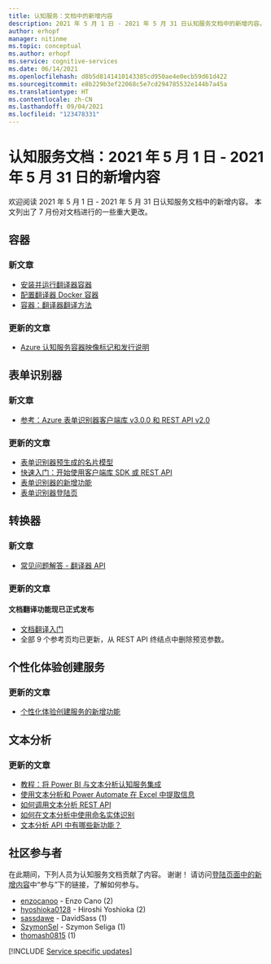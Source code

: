 ```yaml
---
title: 认知服务：文档中的新增内容
description: 2021 年 5 月 1 日 - 2021 年 5 月 31 日认知服务文档中的新增内容。
author: erhopf
manager: nitinme
ms.topic: conceptual
ms.author: erhopf
ms.service: cognitive-services
ms.date: 06/14/2021
ms.openlocfilehash: d8b5d8141410143385cd950ae4e0ecb59d61d422
ms.sourcegitcommit: e8b229b3ef22068c5e7cd294785532e144b7a45a
ms.translationtype: HT
ms.contentlocale: zh-CN
ms.lasthandoff: 09/04/2021
ms.locfileid: "123478331"
---
```

# <a name="cognitive-services-docs-whats-new-for-may-1-2021---may-31-2021"></a>认知服务文档：2021 年 5 月 1 日 - 2021 年 5 月 31 日的新增内容

欢迎阅读 2021 年 5 月 1 日 - 2021 年 5 月 31 日认知服务文档中的新增内容。 本文列出了 7 月份对文档进行的一些重大更改。

## <a name="containers"></a>容器

### <a name="new-articles"></a>新文章

- [安装并运行翻译器容器](translator/containers/translator-how-to-install-container.md)
- [配置翻译器 Docker 容器](translator/containers/translator-container-configuration.md)
- [容器：翻译器翻译方法](translator/containers/translator-container-supported-parameters.md)



### <a name="updated-articles"></a>更新的文章

- [Azure 认知服务容器映像标记和发行说明](./containers/container-image-tags.md)

## <a name="form-recognizer"></a>表单识别器

### <a name="new-articles"></a>新文章

- [参考：Azure 表单识别器客户端库 v3.0.0 和 REST API v2.0](./form-recognizer/api-v2-0/reference-sdk-api-v2-0.md)

### <a name="updated-articles"></a>更新的文章

- [表单识别器预生成的名片模型](./form-recognizer/concept-business-cards.md)
- [快速入门：开始使用客户端库 SDK 或 REST API](./form-recognizer/quickstarts/client-library.md)
- [表单识别器的新增功能](./form-recognizer/whats-new.md)
- [表单识别器登陆页](./form-recognizer/index.yml)

## <a name="translator"></a>转换器

### <a name="new-articles"></a>新文章

- [常见问题解答 - 翻译器 API](translator/translator-faq.md)

### <a name="updated-articles"></a>更新的文章

#### <a name="document-translation-is-now-ga"></a>文档翻译功能现已正式发布
- [文档翻译入门](translator/document-translation/get-started-with-document-translation.md)
- 全部 9 个参考页均已更新，从 REST API 终结点中删除预览参数。
## <a name="personalizer"></a>个性化体验创建服务

### <a name="updated-articles"></a>更新的文章

- [个性化体验创建服务的新增功能](./personalizer/whats-new.md)

## <a name="text-analytics"></a>文本分析

### <a name="updated-articles"></a>更新的文章

- [教程：将 Power BI 与文本分析认知服务集成](./text-analytics/tutorials/tutorial-power-bi-key-phrases.md)
- [使用文本分析和 Power Automate 在 Excel 中提取信息](./text-analytics/tutorials/extract-excel-information.md)
- [如何调用文本分析 REST API](./text-analytics/how-tos/text-analytics-how-to-call-api.md)
- [如何在文本分析中使用命名实体识别](./text-analytics/how-tos/text-analytics-how-to-entity-linking.md)
- [文本分析 API 中有哪些新功能？](./text-analytics/whats-new.md)

## <a name="community-contributors"></a>社区参与者

在此期间，下列人员为认知服务文档贡献了内容。 谢谢！ 请访问[登陆页面中的新增内容](index.yml)中“参与”下的链接，了解如何参与。

- [enzocanoo](https://github.com/enzocano) - Enzo Cano (2)
- [hyoshioka0128](https://github.com/hyoshioka0128) - Hiroshi Yoshioka (2)
- [sassdawe](https://github.com/sassdawe) - DavidSass (1)
- [SzymonSel](https://github.com/SzymonSel) - Szymon Seliga (1)
- [thomash0815](https://github.com/thomash0815) (1)

[!INCLUDE [Service specific updates](./includes/service-specific-updates.md)]
